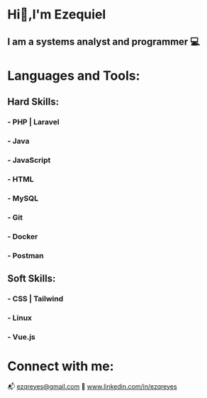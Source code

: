 # Hi👋,I'm Ezequiel 
 
## I am a systems analyst and programmer :computer:
 
# Languages and Tools:
## Hard Skills:
### - PHP | Laravel 
### - Java
### - JavaScript 
### - HTML 
### - MySQL
### - Git
### - Docker 
### - Postman

## Soft Skills: 
### - CSS | Tailwind
### - Linux
### - Vue.js 

# Connect with me:

:mailbox_with_mail: ezqreyes@gmail.com
:notebook: www.linkedin.com/in/ezqreyes


